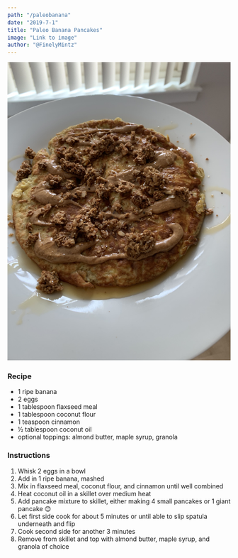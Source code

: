 ```yaml
---
path: "/paleobanana"
date: "2019-7-1"
title: "Paleo Banana Pancakes" 
image: "Link to image"
author: "@FinelyMintz"
---
```




![testimage](../../images/bananapan.jpg)

### Recipe 

* 1 ripe banana
* 2 eggs
* 1 tablespoon flaxseed meal
* 1 tablespoon coconut flour
* 1 teaspoon cinnamon
* ½ tablespoon coconut oil
* optional toppings: almond butter, maple syrup, granola



### Instructions

1.	Whisk 2 eggs in a bowl
2.	Add in 1 ripe banana, mashed
3.	Mix in flaxseed meal, coconut flour, and cinnamon until well combined
4.	Heat coconut oil in a skillet over medium heat
5.	Add pancake mixture to skillet, either making 4 small pancakes or 1 giant pancake 😊 
6.	Let first side cook for about 5 minutes or until able to slip spatula underneath and flip
7.	Cook second side for another 3 minutes
8.	Remove from skillet and top with almond butter, maple syrup, and granola of choice


